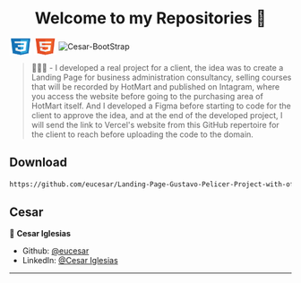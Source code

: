 <h1 align="center">Welcome to my Repositories 🤝</h1>
<p>
   <img align="center" alt="Cesar-CSS" height="30" width="40" src="https://raw.githubusercontent.com/devicons/devicon/master/icons/css3/css3-original.svg">
   <img align="center" alt="Cesar-HTML" height="30" width="40" src="https://raw.githubusercontent.com/devicons/devicon/master/icons/html5/html5-original.svg">
   <img align="center" alt="Cesar-BootStrap" height="40" width="40" src="https://cdn.jsdelivr.net/gh/devicons/devicon/icons/bootstrap/bootstrap-original.svg">
</p>

> 🌱👨‍💻 - I developed a real project for a client, the idea was to create a Landing Page for business administration consultancy, selling courses that will be recorded by HotMart and published on Intagram, where you access the website before going to the purchasing area of ​​HotMart itself. And I developed a Figma before starting to code for the client to approve the idea, and at the end of the developed project, I will send the link to Vercel's website from this GitHub repertoire for the client to reach before uploading the code to the domain.

## Download

```sh
https://github.com/eucesar/Landing-Page-Gustavo-Pelicer-Project-with-official-domain.git
```

## Cesar

👤 **Cesar Iglesias**

* Github: [@eucesar](https://github.com/eucesar)
* LinkedIn: [@Cesar Iglesias](https://www.linkedin.com/in/cesar-iglesias-tecnologia/)

***
